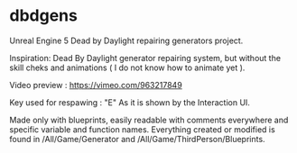 # dbdgens
Unreal Engine 5 Dead by Daylight repairing generators project.

Inspiration: Dead By Daylight generator repairing system, but without the skill cheks and animations ( I do not know how to animate yet ).

Video preview : https://vimeo.com/963217849

Key used for respawing : "E" As it is shown by the Interaction UI.

Made only with blueprints, easily readable with comments everywhere and specific variable and function names.
Everything created or modified is found in /All/Game/Generator and /All/Game/ThirdPerson/Blueprints.

